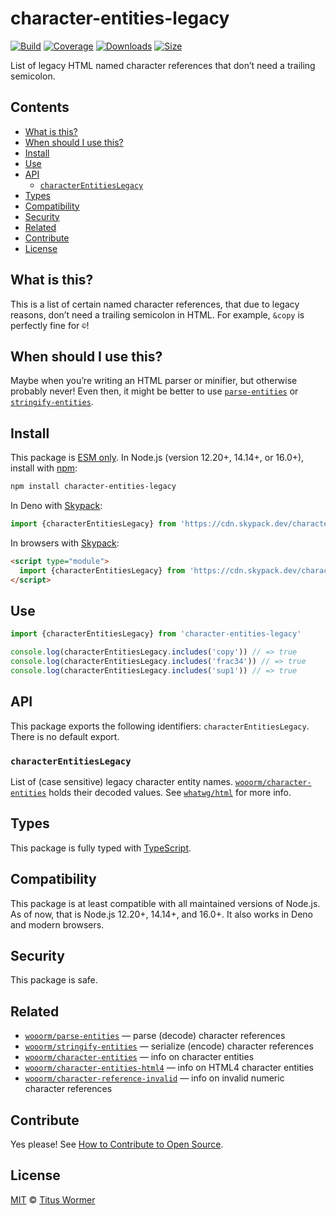 # character-entities-legacy

[![Build][build-badge]][build]
[![Coverage][coverage-badge]][coverage]
[![Downloads][downloads-badge]][downloads]
[![Size][size-badge]][size]

List of legacy HTML named character references that don’t need a trailing
semicolon.

## Contents

*   [What is this?](readme.md##what-is-this)
*   [When should I use this?](readme.md##when-should-i-use-this)
*   [Install](readme.md##install)
*   [Use](readme.md##use)
*   [API](readme.md##api)
    *   [`characterEntitiesLegacy`](#characterentitieslegacy)
*   [Types](readme.md##types)
*   [Compatibility](readme.md##compatibility)
*   [Security](readme.md##security)
*   [Related](readme.md##related)
*   [Contribute](readme.md##contribute)
*   [License](readme.md##license)

## What is this?

This is a list of certain named character references, that due to legacy
reasons, don’t need a trailing semicolon in HTML.
For example, `&copy` is perfectly fine for `©`!

## When should I use this?

Maybe when you’re writing an HTML parser or minifier, but otherwise probably
never!
Even then, it might be better to use [`parse-entities`][parse-entities] or
[`stringify-entities`][stringify-entities].

## Install

This package is [ESM only][esm].
In Node.js (version 12.20+, 14.14+, or 16.0+), install with [npm][]:

```sh
npm install character-entities-legacy
```

In Deno with [Skypack][]:

```js
import {characterEntitiesLegacy} from 'https://cdn.skypack.dev/character-entities-legacy@2?dts'
```

In browsers with [Skypack][]:

```html
<script type="module">
  import {characterEntitiesLegacy} from 'https://cdn.skypack.dev/character-entities-legacy@2?min'
</script>
```

## Use

```js
import {characterEntitiesLegacy} from 'character-entities-legacy'

console.log(characterEntitiesLegacy.includes('copy')) // => true
console.log(characterEntitiesLegacy.includes('frac34')) // => true
console.log(characterEntitiesLegacy.includes('sup1')) // => true
```

## API

This package exports the following identifiers: `characterEntitiesLegacy`.
There is no default export.

### `characterEntitiesLegacy`

List of (case sensitive) legacy character entity names.
[`wooorm/character-entities`][character-entities] holds their decoded values.
See [`whatwg/html`][html] for more info.

## Types

This package is fully typed with [TypeScript][].

## Compatibility

This package is at least compatible with all maintained versions of Node.js.
As of now, that is Node.js 12.20+, 14.14+, and 16.0+.
It also works in Deno and modern browsers.

## Security

This package is safe.

## Related

*   [`wooorm/parse-entities`](https://github.com/wooorm/parse-entities)
    — parse (decode) character references
*   [`wooorm/stringify-entities`](https://github.com/wooorm/stringify-entities)
    — serialize (encode) character references
*   [`wooorm/character-entities`](https://github.com/wooorm/character-entities)
    — info on character entities
*   [`wooorm/character-entities-html4`](https://github.com/wooorm/character-entities-html4)
    — info on HTML4 character entities
*   [`wooorm/character-reference-invalid`](https://github.com/wooorm/character-reference-invalid)
    — info on invalid numeric character references

## Contribute

Yes please!
See [How to Contribute to Open Source][contribute].

## License

[MIT][license] © [Titus Wormer][author]

<!-- Definitions -->

[build-badge]: https://github.com/wooorm/character-entities-legacy/workflows/main/badge.svg

[build]: https://github.com/wooorm/character-entities-legacy/actions

[coverage-badge]: https://img.shields.io/codecov/c/github/wooorm/character-entities-legacy.svg

[coverage]: https://codecov.io/github/wooorm/character-entities-legacy

[downloads-badge]: https://img.shields.io/npm/dm/character-entities-legacy.svg

[downloads]: https://www.npmjs.com/package/character-entities-legacy

[size-badge]: https://img.shields.io/bundlephobia/minzip/character-entities-legacy.svg

[size]: https://bundlephobia.com/result?p=character-entities-legacy

[npm]: https://docs.npmjs.com/cli/install

[skypack]: https://www.skypack.dev

[license]: license

[author]: https://wooorm.com

[esm]: https://gist.github.com/sindresorhus/a39789f98801d908bbc7ff3ecc99d99c

[typescript]: https://www.typescriptlang.org

[contribute]: https://opensource.guide/how-to-contribute/

[html]: https://github.com/whatwg/html-build/blob/HEAD/entities/json-entities-legacy.inc

[parse-entities]: https://github.com/wooorm/parse-entities

[stringify-entities]: https://github.com/wooorm/stringify-entities

[character-entities]: https://github.com/wooorm/character-entities

